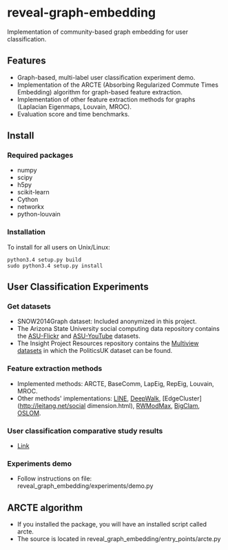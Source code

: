 # reveal-graph-embedding

Implementation of community-based graph embedding for user classification.

Features
--------
- Graph-based, multi-label user classification experiment demo.
- Implementation of the ARCTE (Absorbing Regularized Commute Times Embedding) algorithm for graph-based feature extraction.
- Implementation of other feature extraction methods for graphs (Laplacian Eigenmaps, Louvain, MROC).
- Evaluation score and time benchmarks.

Install
-------
### Required packages
- numpy
- scipy
- h5py
- scikit-learn
- Cython
- networkx
- python-louvain

### Installation
To install for all users on Unix/Linux:

    python3.4 setup.py build
    sudo python3.4 setup.py install

User Classification Experiments
-------------------------------
### Get datasets
- SNOW2014Graph dataset: Included anonymized in this project.
- The Arizona State University social computing data repository contains the [ASU-Flickr](http://socialcomputing.asu.edu/datasets/Flickr) and [ASU-YouTube](http://socialcomputing.asu.edu/datasets/YouTube2) datasets.
- The Insight Project Resources repository contains the [Multiview datasets](http://mlg.ucd.ie/aggregation/index.html) in which the PoliticsUK dataset can be found.

### Feature extraction methods
- Implemented methods: ARCTE, BaseComm, LapEig, RepEig, Louvain, MROC.
- Other methods' implementations: [LINE](https://github.com/tangjianpku/LINE), [DeepWalk](https://github.com/phanein/deepwalk), [EdgeCluster](http://leitang.net/social dimension.html), [RWModMax](https://github.com/rdevooght/RWModMax), [BigClam](http://snap.stanford.edu/), [OSLOM](http://www.oslom.org/).

### User classification comparative study results
- [Link](http://mklab.iti.gr/resources/arcte/) 

### Experiments demo
- Follow instructions on file: reveal_graph_embedding/experiments/demo.py


ARCTE algorithm
---------------
- If you installed the package, you will have an installed script called arcte.
- The source is located in reveal_graph_embedding/entry_points/arcte.py


